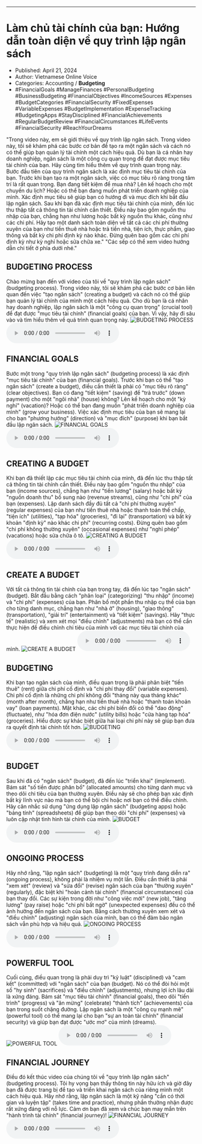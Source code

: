 
---

# Làm chủ tài chính của bạn: Hướng dẫn toàn diện về quy trình lập ngân sách

- Published: April 21, 2024
- Author: Vietnamese Online Voice
- Categories: Accounting / **Budgeting**
- #FinancialGoals #ManageFinances #PersonalBudgeting #BusinessBudgeting #FinancialObjectives #IncomeSources #Expenses #BudgetCategories #FinancialSecurity #FixedExpenses #VariableExpenses #BudgetImplementation #ExpenseTracking #BudgetingApps #StayDisciplined #FinancialAchievements #RegularBudgetReview #FinancialCircumstances #LifeEvents #FinancialSecurity #ReachYourDreams

"Trong video này, em sẽ giới thiệu về quy trình lập ngân sách. Trong video này, tôi sẽ khám phá các bước cơ bản để tạo ra một ngân sách và cách nó có thể giúp bạn quản lý tài chính một cách hiệu quả. Dù bạn là cá nhân hay doanh nghiệp, ngân sách là một công cụ quan trọng để đạt được mục tiêu tài chính của bạn. Hãy cùng tìm hiểu thêm về quy trình quan trọng này. Bước đầu tiên của quy trình ngân sách là xác định mục tiêu tài chính của bạn. Trước khi bạn tạo ra một ngân sách, việc có mục tiêu rõ ràng trong tâm trí là rất quan trọng. Bạn đang tiết kiệm để mua nhà? Lên kế hoạch cho một chuyến du lịch? Hoặc có thể bạn đang muốn phát triển doanh nghiệp của mình. Xác định mục tiêu sẽ giúp bạn có hướng đi và mục đích khi bắt đầu lập ngân sách. Sau khi bạn đã xác định mục tiêu tài chính của mình, đến lúc thu thập tất cả thông tin tài chính cần thiết. Điều này bao gồm nguồn thu nhập của bạn, chẳng hạn như lương hoặc bất kỳ nguồn thu khác, cũng như các chi phí. Hãy tạo một danh sách toàn diện về tất cả các chi phí thường xuyên của bạn như tiền thuê nhà hoặc trả tiền nhà, tiện ích, thực phẩm, giao thông và bất kỳ chi phí định kỳ nào khác. Đừng quên bao gồm các chi phí định kỳ như kỳ nghỉ hoặc sửa chữa xe." "Các sếp có thể xem video hướng dẫn chi tiết ở phía dưới nhé."


## BUDGETING PROCESS

Chào mừng bạn đến với video của tôi về "quy trình lập ngân sách" (budgeting process). Trong video này, tôi sẽ khám phá các bước cơ bản liên quan đến việc "tạo ngân sách" (creating a budget) và cách nó có thể giúp bạn quản lý tài chính của mình một cách hiệu quả. Cho dù bạn là cá nhân hay doanh nghiệp, lập ngân sách là một "công cụ quan trọng" (crucial tool) để đạt được "mục tiêu tài chính" (financial goals) của bạn. Vì vậy, hãy đi sâu vào và tìm hiểu thêm về quá trình quan trọng này.
![BUDGETING PROCESS](https://http-archiver-apis-production-80.schnworks.com/storage/images/transitions/2024-04-21/transition--25265539772-Montserrat-ExtraBold-880E4F.jpg)
<audio controls>
    <source src="https://http-archiver-apis-production-80.schnworks.com/storage/audio/file-7329155593.mp3" type="audio/mpeg">
</audio>



## FINANCIAL GOALS

Bước một trong "quy trình lập ngân sách" (budgeting process) là xác định "mục tiêu tài chính" của bạn (financial goals). Trước khi bạn có thể "tạo ngân sách" (create a budget), điều cần thiết là phải có "mục tiêu rõ ràng" (clear objectives). Bạn có đang "tiết kiệm" (saving) để "trả trước" (down payment) cho một "ngôi nhà" (house) không? Lên kế hoạch cho một "kỳ nghỉ" (vacation)? Hoặc có thể bạn đang muốn "phát triển doanh nghiệp của mình" (grow your business). Việc xác định mục tiêu của bạn sẽ mang lại cho bạn "phương hướng" (direction) và "mục đích" (purpose) khi bạn bắt đầu lập ngân sách.
![FINANCIAL GOALS](https://http-archiver-apis-production-80.schnworks.com/storage/images/transitions/2024-04-21/transition-19867376-Montserrat-SemiBold-4A148C.jpg)
<audio controls>
    <source src="https://http-archiver-apis-production-80.schnworks.com/storage/audio/file-9989921863.mp3" type="audio/mpeg">
</audio>



## CREATING A BUDGET

Khi bạn đã thiết lập các mục tiêu tài chính của mình, đã đến lúc thu thập tất cả thông tin tài chính cần thiết. Điều này bao gồm "nguồn thu nhập" của bạn (income sources), chẳng hạn như "tiền lương" (salary) hoặc bất kỳ "nguồn doanh thu" bổ sung nào (revenue streams), cũng như "chi phí" của bạn (expenses). Lập danh sách đầy đủ tất cả "chi phí thường xuyên" (regular expenses) của bạn như tiền thuê nhà hoặc thanh toán thế chấp, "tiện ích" (utilities), "tạp hóa" (groceries), "đi lại" (transportation) và bất kỳ khoản "định kỳ" nào khác chi phí" (recurring costs). Đừng quên bao gồm "chi phí không thường xuyên" (occasional expenses) như "nghỉ phép" (vacations) hoặc sửa chữa ô tô.
![CREATING A BUDGET](https://http-archiver-apis-production-80.schnworks.com/storage/images/transitions/2024-04-21/transition--35846001556-Montserrat-ExtraBold-004895.jpg)
<audio controls>
    <source src="https://http-archiver-apis-production-80.schnworks.com/storage/audio/file-5254731484.mp3" type="audio/mpeg">
</audio>



## CREATE A BUDGET

Với tất cả thông tin tài chính của bạn trong tay, đã đến lúc tạo "ngân sách" (budget). Bắt đầu bằng cách "phân loại" (categorizing) "thu nhập" (income) và "chi phí" (expenses) của bạn. Phân bổ một phần thu nhập cụ thể của bạn cho từng danh mục, chẳng hạn như "nhà ở" (housing), "giao thông" (transportation), "giải trí" (entertainment) và "tiết kiệm" (savings). Hãy "thực tế" (realistic) và xem xét mọi "điều chỉnh" (adjustments) mà bạn có thể cần thực hiện để điều chỉnh chi tiêu của mình với các mục tiêu tài chính của mình.
![CREATE A BUDGET](https://http-archiver-apis-production-80.schnworks.com/storage/images/transitions/2024-04-21/transition-20873174737-Montserrat-Medium-7B1FA2.jpg)
<audio controls>
    <source src="https://http-archiver-apis-production-80.schnworks.com/storage/audio/file-5920174310.mp3" type="audio/mpeg">
</audio>



## BUDGETING

Khi bạn tạo ngân sách của mình, điều quan trọng là phải phân biệt "tiền thuê" (rent) giữa chi phí cố định và "chi phí thay đổi" (variable expenses). Chi phí cố định là những chi phí không đổi "tháng này qua tháng khác" (month after month), chẳng hạn như tiền thuê nhà hoặc "thanh toán khoản vay" (loan payments). Mặt khác, các chi phí biến đổi có thể "dao động" (fluctuate), như "hóa đơn điện nước" (utility bills) hoặc "cửa hàng tạp hóa" (groceries). Hiểu được sự khác biệt giữa hai loại chi phí này sẽ giúp bạn đưa ra quyết định tài chính tốt hơn.
![BUDGETING](https://http-archiver-apis-production-80.schnworks.com/storage/images/transitions/2024-04-21/transition-25924673817-Montserrat-Regular-9C27B0.jpg)
<audio controls>
    <source src="https://http-archiver-apis-production-80.schnworks.com/storage/audio/file-20785705629.mp3" type="audio/mpeg">
</audio>



## BUDGET

Sau khi đã có "ngân sách" (budget), đã đến lúc "triển khai" (implement). Bám sát "số tiền được phân bổ" (allocated amounts) cho từng danh mục và theo dõi chi tiêu của bạn thường xuyên. Điều này sẽ cho phép bạn xác định bất kỳ lĩnh vực nào mà bạn có thể bội chi hoặc nơi bạn có thể điều chỉnh. Hãy cân nhắc sử dụng "ứng dụng lập ngân sách" (budgeting apps) hoặc "bảng tính" (spreadsheets) để giúp bạn theo dõi "chi phí" (expenses) và luôn cập nhật tình hình tài chính của mình.
![BUDGET](https://http-archiver-apis-production-80.schnworks.com/storage/images/transitions/2024-04-21/transition--5206999252-Montserrat-Regular-004895.jpg)
<audio controls>
    <source src="https://http-archiver-apis-production-80.schnworks.com/storage/audio/file-25004808036.mp3" type="audio/mpeg">
</audio>



## ONGOING PROCESS

Hãy nhớ rằng, "lập ngân sách" (budgeting) là một "quy trình đang diễn ra" (ongoing process), không phải là nhiệm vụ một lần. Điều cần thiết là phải "xem xét" (review) và "sửa đổi" (revise) ngân sách của bạn "thường xuyên" (regularly), đặc biệt khi "hoàn cảnh tài chính" (financial circumstances) của bạn thay đổi. Các sự kiện trong đời như "công việc mới" (new job), "tăng lương" (pay raise) hoặc "chi phí bất ngờ" (unexpected expenses) đều có thể ảnh hưởng đến ngân sách của bạn. Bằng cách thường xuyên xem xét và "điều chỉnh" (adjusting) ngân sách của mình, bạn có thể đảm bảo ngân sách vẫn phù hợp và hiệu quả.
![ONGOING PROCESS](https://http-archiver-apis-production-80.schnworks.com/storage/images/transitions/2024-04-21/transition-14445884123-Montserrat-SemiBold-283593.jpg)
<audio controls>
    <source src="https://http-archiver-apis-production-80.schnworks.com/storage/audio/file-21190062046.mp3" type="audio/mpeg">
</audio>



## POWERFUL TOOL

Cuối cùng, điều quan trọng là phải duy trì "kỷ luật" (disciplined) và "cam kết" (committed) với "ngân sách" của bạn (budget). Nó có thể đòi hỏi một số "hy sinh" (sacrifices) và "điều chỉnh" (adjustments), nhưng lợi ích lâu dài là xứng đáng. Bám sát "mục tiêu tài chính" (financial goals), theo dõi "tiến trình" (progress) và "ăn mừng" (celebrate) "thành tích" (achievements) của bạn trong suốt chặng đường. Lập ngân sách là một "công cụ mạnh mẽ" (powerful tool) có thể mang lại cho bạn "sự an toàn tài chính" (financial security) và giúp bạn đạt được "ước mơ" của mình (dreams).
![POWERFUL TOOL](https://http-archiver-apis-production-80.schnworks.com/storage/images/transitions/2024-04-21/transition-22435599827-Montserrat-Regular-880E4F.jpg)
<audio controls>
    <source src="https://http-archiver-apis-production-80.schnworks.com/storage/audio/file-33790567789.mp3" type="audio/mpeg">
</audio>



## FINANCIAL JOURNEY

Điều đó kết thúc video của chúng tôi về "quy trình lập ngân sách" (budgeting process). Tôi hy vọng bạn thấy thông tin này hữu ích và giờ đây bạn đã được trang bị để tạo và triển khai ngân sách của riêng mình một cách hiệu quả. Hãy nhớ rằng, lập ngân sách là một kỹ năng "cần có thời gian và luyện tập" (takes time and practice), nhưng phần thưởng nhận được rất xứng đáng với nỗ lực. Cảm ơn bạn đã xem và chúc bạn may mắn trên "hành trình tài chính" (financial journey)!
![FINANCIAL JOURNEY](https://http-archiver-apis-production-80.schnworks.com/storage/images/transitions/2024-04-21/transition--24831420699-Montserrat-Regular-673AB7.jpg)
<audio controls>
    <source src="https://http-archiver-apis-production-80.schnworks.com/storage/audio/file-17182187560.mp3" type="audio/mpeg">
</audio>

